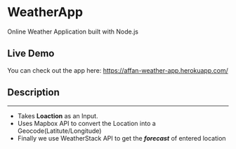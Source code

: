 # WeatherApp
Online Weather Application built with Node.js
## Live Demo
You can check out the app here: https://affan-weather-app.herokuapp.com/
## Description
***
* Takes **Loaction** as an Input.
* Uses Mapbox API to convert the Location into a Geocode(Latitute/Longitude)
* Finally we use WeatherStack API to get the ***forecast*** of entered location

